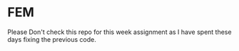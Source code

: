 # FEM

Please Don't check this repo for this week assignment as I have spent these days fixing the previous code.